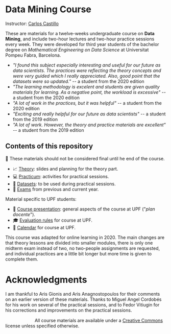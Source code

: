 # Data Mining Course

Instructor:  [Carlos Castillo](https://chato.cl/)

These are materials for a twelve-weeks undergraduate course on **Data Mining**, and include two-hour lectures and two-hour practice sessions every week. They were developed for third year students of the bachelor degree on *Mathematical Engineering on Data Science* at Universitat Pompeu Fabra, Barcelona.

* *"I found this subject especially interesting and useful for our future as data scientists. The practices were reflecting the theory concepts and
were very guided which I really appreciated. Also, good point that the datasets were so updated."* -- a student from the 2020 edition
* *"The learning methodology is excelent and students are given quality materials for learning. As a negative point, the workload is excessive"* -- a student from the 2020 edition 
* *"A lot of work in the practices, but it was helpful"* -- a student from the 2020 edition
* *"Exciting and really helpful for our future as data scientists"* -- a student from the 2019 edition
* *"A lot of work. However, the theory and practice materials are excellent"* -- a student from the 2019 edition

## Contents of this repository

:construction: These materials should not be considered final until he end of the course.

* :chart_with_upwards_trend: [Theory](theory/README.md): slides and planning for the theory part.
* :computer: [Practicum](practicum/README.md): activities for practical sessions.
* :file_folder: [Datasets](practicum/data/README.md): to be used during practical sessions.
* :pencil: [Exams](exams/README.md) from previous and current year.

Material specific to UPF students:

* :scroll: [Course presentation](upf/upf-course-presentation.md): general aspects of the course at UPF ("*plan docente*").
* :mortar_board: [Evaluation rules](upf/upf-evaluation.md) for course at UPF.
* :calendar: [Calendar](upf/upf-calendar.md) for course at UPF.

This course was adapted for online learning in 2020. The main changes are that theory lessons are divided into smaller modules, there is only one midterm exam instead of two, no two-people assignments are requested, and individual practices are a little bit longer but more time is given to complete them.

# Acknowledgments

I am thankful to Aris Gionis and Aris Anagnostopoulos for their comments on an earlier version of these materials. Thanks to Miguel Angel Cordobés for his work on several of the practical sessions, and to Fedor Vitiugin for his corrections and improvements on the practical sessions.

[<img src="upf/cc-by-80x15.png" width="80" height="15" hspace="4"/>](https://creativecommons.org/licenses/by/4.0/) All course materials are available under a [Creative Commons](https://creativecommons.org/licenses/by/4.0/) license unless specified otherwise.

